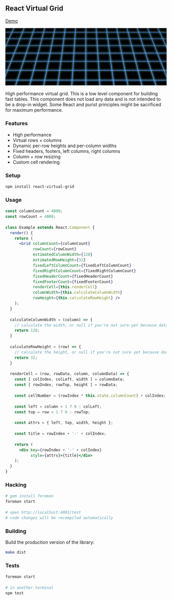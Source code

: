 ## React Virtual Grid

[Demo](http://fulcrumapp.github.io/react-virtual-grid)

![Clusters of Information](grid.jpg)

High performance virtual grid. This is a low level component for building fast tables. This component does not load any data and is not intended to be a drop-in widget. Some React and purist principles might be sacrificed for maximum performance.

### Features

* High performance
* Virtual rows + columns
* Dynamic per-row heights and per-column widths
* Fixed headers, footers, left columns, right columns
* Column + row resizing
* Custom cell rendering

### Setup

```sh
npm install react-virtual-grid
```

### Usage

```jsx
const columnCount = 4000;
const rowCount = 4000;

class Example extends React.Component {
  render() {
    return (
      <Grid columnCount={columnCount}
            rowCount={rowCount}
            estimatedColumnWidth={128}
            estimatedRowHeight={32}
            fixedLeftColumnCount={fixedLeftColumnCount}
            fixedRightColumnCount={fixedRightColumnCount}
            fixedHeaderCount={fixedHeaderCount}
            fixedFooterCount={fixedFooterCount}
            renderCell={this.renderCell}
            columnWidth={this.calculateColumnWidth}
            rowHeight={this.calculateRowHeight} />
    );
  }

  calculateColumnWidth = (column) => {
    // calculate the width, or null if you're not sure yet because data hasn't loaded
    return 128;
  }

  calculateRowHeight = (row) => {
    // calculate the height, or null if you're not sure yet because data hasn't loaded
    return 32;
  }

  renderCell = (row, rowData, column, columnData) => {
    const [ colIndex, colLeft, width ] = columnData;
    const [ rowIndex, rowTop, height ] = rowData;

    const cellNumber = (rowIndex * this.state.columnCount) + colIndex;

    const left = column < 1 ? 0 : colLeft;
    const top = row < 1 ? 0 : rowTop;

    const attrs = { left, top, width, height };

    const title = rowIndex + '-' + colIndex;

    return (
      <div key={rowIndex + '-' + colIndex}
           style={attrs}>{title}</div>
    );
  }
}
```

### Hacking

```sh
# gem install foreman
foreman start

# open http://localhost:4001/test
# code changes will be recompiled automatically
```

### Building

Build the production version of the library:

```sh
make dist
```

### Tests

```sh
foreman start

# in another terminal
npm test
```
